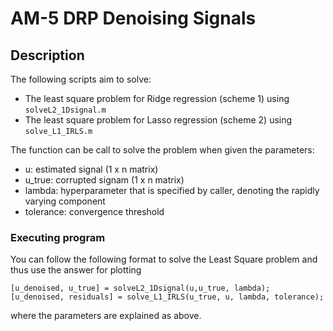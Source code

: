 # AM-5 DRP Denoising Signals

## Description
The following scripts aim to solve:
- The least square problem for Ridge regression (scheme 1) using ```solveL2_1Dsignal.m```
- The least square problem for Lasso regression (scheme 2) using ```solve_L1_IRLS.m```

The function can be call to solve the problem when given the parameters:
- u: estimated signal (1 x n matrix)
- u_true: corrupted signam (1 x n matrix)
- lambda: hyperparameter that is specified by caller, denoting the rapidly varying component
- tolerance: convergence threshold


### Executing program

You can follow the following format to solve the Least Square problem and thus use the answer for plotting
```
[u_denoised, u_true] = solveL2_1Dsignal(u,u_true, lambda); 
[u_denoised, residuals] = solve_L1_IRLS(u_true, u, lambda, tolerance);
```
where the parameters are explained as above.


